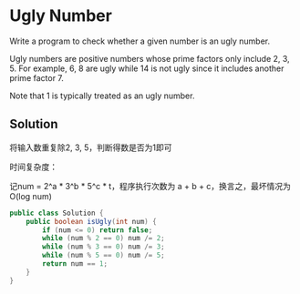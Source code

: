 # Ugly Number

Write a program to check whether a given number is an ugly number.

Ugly numbers are positive numbers whose prime factors only include 2, 3, 5. For example, 6, 8 are ugly while 14 is not ugly since it includes another prime factor 7.

Note that 1 is typically treated as an ugly number.

## Solution

将输入数重复除2, 3, 5，判断得数是否为1即可

时间复杂度：

记num = 2^a * 3^b * 5^c * t，程序执行次数为 a + b + c，换言之，最坏情况为O(log num)

```java
public class Solution {
    public boolean isUgly(int num) {
        if (num <= 0) return false;
        while (num % 2 == 0) num /= 2;
        while (num % 3 == 0) num /= 3;
        while (num % 5 == 0) num /= 5;
        return num == 1;
    }
}
```